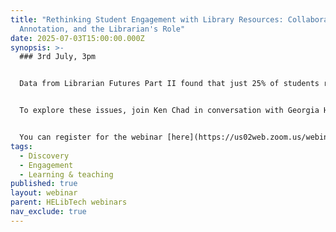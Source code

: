 ```yaml
---
title: "Rethinking Student Engagement with Library Resources: Collaboration,
  Annotation, and the Librarian's Role"
date: 2025-07-03T15:00:00.000Z
synopsis: >-
  ### 3rd July, 3pm


  Data from Librarian Futures Part II found that just 25% of students reported that librarians supported them in key areas including: thinking critically about the subject and finding good information. Many students still turn to Google to search for resources, finding library systems confusing and disconnected from their courses. Whilst many students trust librarians, there are still critical gaps and opportunities for librarians to play a deeper role in improving student workflows and facilitating student engagement with course materials.


  To explore these issues, join Ken Chad in conversation with Georgia Hajipieris, Product Manager for Talis at Technology from Sage and a librarian as we examine how educators can bring reading, annotation, and collaboration directly into course reading lists. We will hear from a library perspective on increasing collaboration in the classroom, sparking discussions and techniques to ensure reading lists go one step further with engagement. This is all while improving resource discoverability and decreasing the library's cost per use for resources. Finally, we'll discuss how to close the disconnect gap between the student and the library, with students feeling more connected to their course materials, adding value to the library as the heart of teaching and learning.


  You can register for the webinar [here](https://us02web.zoom.us/webinar/register/WN_9x2VVmPkSp6KcBUPTutqAw#/registration)
tags:
  - Discovery
  - Engagement
  - Learning & teaching
published: true
layout: webinar
parent: HELibTech webinars
nav_exclude: true
---
```

